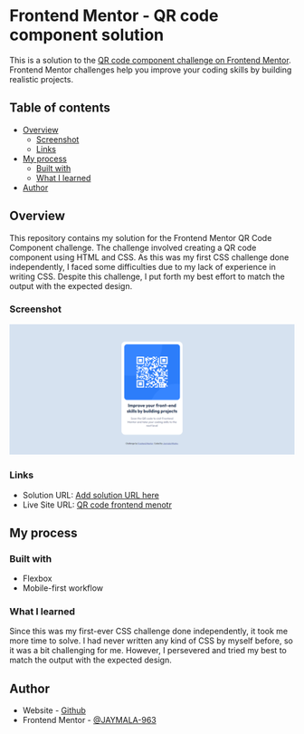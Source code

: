 # Frontend Mentor - QR code component solution

This is a solution to the [QR code component challenge on Frontend Mentor](https://www.frontendmentor.io/challenges/qr-code-component-iux_sIO_H). Frontend Mentor challenges help you improve your coding skills by building realistic projects. 

## Table of contents

- [Overview](#overview)
  - [Screenshot](#screenshot)
  - [Links](#links)
- [My process](#my-process)
  - [Built with](#built-with)
  - [What I learned](#what-i-learned)
- [Author](#author)


## Overview
This repository contains my solution for the Frontend Mentor QR Code Component challenge. The challenge involved creating a QR code component using HTML and CSS. As this was my first CSS challenge done independently, I faced some difficulties due to my lack of experience in writing CSS. Despite this challenge, I put forth my best effort to match the output with the expected design.
### Screenshot

![](./screenshot.jpg)

### Links

- Solution URL: [Add solution URL here](https://your-solution-url.com)
- Live Site URL: [QR code frontend menotr](https://jaymala-963.github.io/qr-code-frontend-mentor/)

## My process

### Built with

- Flexbox
- Mobile-first workflow

### What I learned

Since this was my first-ever CSS challenge done independently, it took me more time to solve. I had never written any kind of CSS by myself before, so it was a bit challenging for me. However, I persevered and tried my best to match the output with the expected design.

## Author

- Website - [Github](https://github.com/JAYMALA-963)
- Frontend Mentor - [@JAYMALA-963](https://www.frontendmentor.io/profile/JAYMALA-963)


